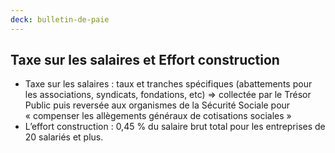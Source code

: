 ```yaml
---
deck: bulletin-de-paie
---
```


## Taxe sur les salaires et Effort construction

* Taxe sur les salaires : taux et tranches spécifiques (abattements pour les associations, syndicats, fondations, etc) => collectée par le Trésor Public puis reversée aux organismes de la Sécurité Sociale pour « compenser les allègements généraux de cotisations sociales »
* L’effort construction : 0,45 % du salaire brut total pour les entreprises de 20 salariés et plus.
